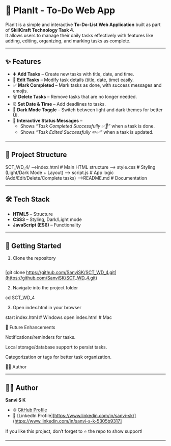 # 🚀 PlanIt - To-Do Web App  

PlanIt is a simple and interactive **To-Do-List Web Application** built as part of **SkillCraft Technology Task 4**.  
It allows users to manage their daily tasks effectively with features like adding, editing, organizing, and marking tasks as complete.  

---

## ✨ Features  

- ➕ **Add Tasks** – Create new tasks with title, date, and time.  
- 📝 **Edit Tasks** – Modify task details (title, date, time) easily.  
- ✅ **Mark Completed** – Mark tasks as done, with success messages and emojis.  
- 🗑️ **Delete Tasks** – Remove tasks that are no longer needed.  
- ⏰ **Set Date & Time** – Add deadlines to tasks.  
- 🌙 **Dark Mode Toggle** – Switch between light and dark themes for better UI.  
- 💬 **Interactive Status Messages** –  
  - Shows *“Task Completed Successfully ✅🎉”* when a task is done.  
  - Shows *“Task Edited Successfully ✏️✅”* when a task is updated.  

---

## 📂 Project Structure  

SCT_WD_4/
-->index.html # Main HTML structure
--> style.css # Styling (Light/Dark Mode + Layout)
--> script.js # App logic (Add/Edit/Delete/Complete tasks)
-->README.md # Documentation


---

## 🛠️ Tech Stack  

- **HTML5** – Structure  
- **CSS3** – Styling, Dark/Light mode  
- **JavaScript (ES6)** – Functionality  

---

## 🚀 Getting Started  

1. Clone the repository  
   ```bash
[git clone https://github.com/SanviSK/SCT_WD_4.git](https://github.com/SanviSK/SCT_WD_4.git)

2. Navigate into the project folder

cd SCT_WD_4


3. Open index.html in your browser

start index.html   # Windows
open index.html    # Mac

📌 Future Enhancements

Notifications/reminders for tasks.

Local storage/database support to persist tasks.

Categorization or tags for better task organization.

👩‍💻 Author

---

## 👩‍💻 Author

**Sanvi S K**

- 🌐 [GitHub Profile](https://github.com/SanviSK)  
- 💼 [LinkedIn Profile][https://www.linkedin.com/in/sanvi-sk/](https://www.linkedin.com/in/sanvi-s-k-5305b9317]  

If you like this project, don’t forget to ⭐ the repo to show support!


---
